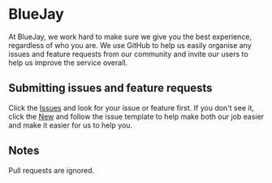 # BlueJay

At BlueJay, we work hard to make sure we give you the best experience, regardless of who you are. We use GitHub to help us easily organise any issues and feature requests from our community and invite our users to help us improve the service overall.

## Submitting issues and feature requests
Click the [Issues](https://github.com/BlueJayOne/bluejay/issues) and look for your issue or feature first. If you don't see it, click the [New](https://github.com/BlueJayOne/bluejay/issues/new) and follow the issue template to help make both our job easier and make it easier for us to help you.

## Notes
Pull requests are ignored.
